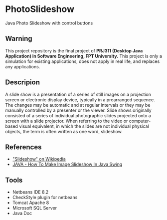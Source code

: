 # PhotoSlideshow
Java Photo Slideshow with control buttons

## Warning
This project repository is the final project of **PRJ311 (Desktop Java Application) in Software Engineering, FPT University.** This project is only a simulation for existing applications, does not apply in real life, and replaces any applications.

## Descripion
A slide show is a presentation of a series of still images on a projection screen or electronic display device, typically in a prearranged sequence. The changes may be automatic and at regular intervals or they may be manually controlled by a presenter or the viewer. Slide shows originally consisted of a series of individual photographic slides projected onto a screen with a slide projector. When referring to the video or computer-based visual equivalent, in which the slides are not individual physical objects, the term is often written as one word, slideshow.

## References
- ["Slideshow" on Wikipedia](https://en.wikipedia.org/wiki/Slide_show)
- [JAVA - How To Make Image Slideshow In Java Swing](https://youtu.be/pN1uoJD_uSE)

## Tools
- Netbeans IDE 8.2
- CheckStyle plugin for netbeans
- Tomcat Apache 8
- Microsoft SQL Server
- Java Doc
